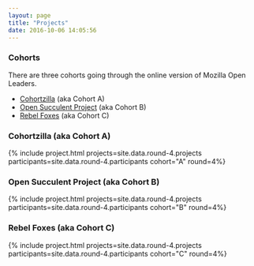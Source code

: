 ```yaml
---
layout: page
title: "Projects"
date: 2016-10-06 14:05:56
---
```


### Cohorts

There are three cohorts going through the online version of Mozilla Open Leaders.

* [Cohortzilla](#cohortzilla-aka-cohort-a) (aka Cohort A)
* [Open Succulent Project](#open-succulent-project-aka-cohort-b) (aka Cohort B)
* [Rebel Foxes](#rebel-foxes-aka-cohort-c) (aka Cohort C)


### Cohortzilla (aka Cohort A)

{% include project.html projects=site.data.round-4.projects  participants=site.data.round-4.participants cohort="A" round=4%}

### Open Succulent Project (aka Cohort B)

{% include project.html projects=site.data.round-4.projects  participants=site.data.round-4.participants cohort="B" round=4%}

### Rebel Foxes (aka Cohort C)

{% include project.html projects=site.data.round-4.projects  participants=site.data.round-4.participants cohort="C" round=4%}